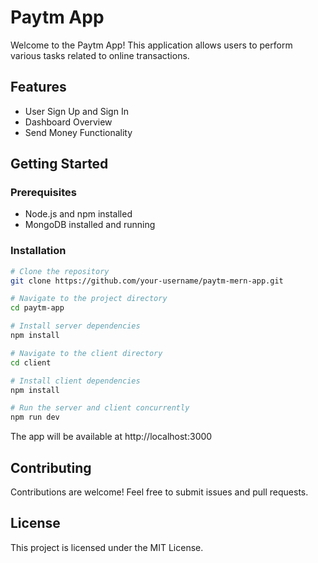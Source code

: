 <!DOCTYPE html>
<html lang="en">

<head>
  <meta charset="UTF-8">
  <meta name="viewport" content="width=device-width, initial-scale=1.0">
  <h1>Paytm App</h1>
</head>

<body>


  <p>Welcome to the Paytm App! This application allows users to perform various tasks related to online transactions.</p>

  <h2>Features</h2>

  <ul>
    <li>User Sign Up and Sign In</li>
    <li>Dashboard Overview</li>
    <li>Send Money Functionality</li>
    <!-- Add more features as per your app -->
  </ul>

  <h2>Getting Started</h2>

  <h3>Prerequisites</h3>

  <ul>
    <li>Node.js and npm installed</li>
    <li>MongoDB installed and running</li>
    <!-- Add any other prerequisites -->
  </ul>

  <h3>Installation</h3>

  ```bash
  # Clone the repository
  git clone https://github.com/your-username/paytm-mern-app.git

  # Navigate to the project directory
  cd paytm-app

  # Install server dependencies
  npm install

  # Navigate to the client directory
  cd client

  # Install client dependencies
  npm install

# Run the server and client concurrently
npm run dev
```


The app will be available at http://localhost:3000
  <h2>Contributing</h2>
Contributions are welcome! Feel free to submit issues and pull requests.

  <h2>License</h2>
This project is licensed under the MIT License.
